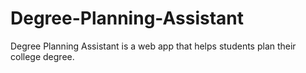 # Degree-Planning-Assistant
Degree Planning Assistant is a web app that helps students plan their college degree. 
